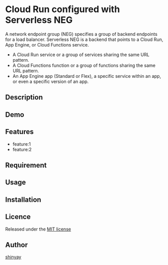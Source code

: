# Cloud Run configured with Serverless NEG

A network endpoint group (NEG) specifies a group of backend endpoints for a load balancer.
Serverless NEG is a backend that points to a Cloud Run, App Engine, or Cloud Functions service.

- A Cloud Run service or a group of services sharing the same URL pattern.
- A Cloud Functions function or a group of functions sharing the same URL pattern.
- An App Engine app (Standard or Flex), a specific service within an app, or even a specific version of an app.

## Description

## Demo

## Features

- feature:1
- feature:2

## Requirement

## Usage

## Installation

## Licence

Released under the [MIT license](https://gist.githubusercontent.com/shinyay/56e54ee4c0e22db8211e05e70a63247e/raw/34c6fdd50d54aa8e23560c296424aeb61599aa71/LICENSE)

## Author

[shinyay](https://github.com/shinyay)
